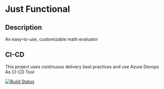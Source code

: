 # Just Functional


## Description 

An easy-to-use, customizable math evaluator

## CI-CD
This project uses continuous delivery best practices and use Azure Devops As CI-CD Tool

[![Build Status](https://dev.azure.com/SimpleSolutionsSoft/JustFunctional/_apis/build/status/Just%20Functional%20-%20GitHub?branchName=main)](https://dev.azure.com/SimpleSolutionsSoft/JustFunctional/_build/latest?definitionId=5&branchName=main)
